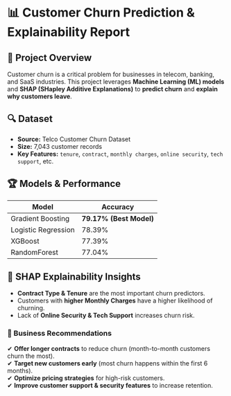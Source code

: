 # 📊 Customer Churn Prediction & Explainability Report

## 🚀 Project Overview
Customer churn is a critical problem for businesses in telecom, banking, and SaaS industries. This project leverages **Machine Learning (ML) models** and **SHAP (SHapley Additive Explanations)** to **predict churn** and **explain why customers leave**.

## 🔍 Dataset
- **Source:** Telco Customer Churn Dataset
- **Size:** 7,043 customer records
- **Key Features:** `tenure`, `contract`, `monthly charges`, `online security`, `tech support`, etc.

## 🏆 Models & Performance
| Model                | Accuracy |
|----------------------|----------|
| Gradient Boosting   | **79.17% (Best Model)** |
| Logistic Regression | 78.39%   |
| XGBoost             | 77.39%   |
| RandomForest        | 77.04%   |

## 🔬 SHAP Explainability Insights
- **Contract Type & Tenure** are the most important churn predictors.
- Customers with **higher Monthly Charges** have a higher likelihood of churning.
- Lack of **Online Security & Tech Support** increases churn risk.

### 🎯 Business Recommendations
✔ **Offer longer contracts** to reduce churn (month-to-month customers churn the most).  
✔ **Target new customers early** (most churn happens within the first 6 months).  
✔ **Optimize pricing strategies** for high-risk customers.  
✔ **Improve customer support & security features** to increase retention.  
